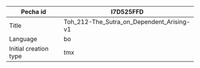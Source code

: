 |Pecha id | I7D525FFD
| --- | --- 
|Title | Toh_212-The_Sutra_on_Dependent_Arising-v1 
|Language | bo
|Initial creation type | tmx